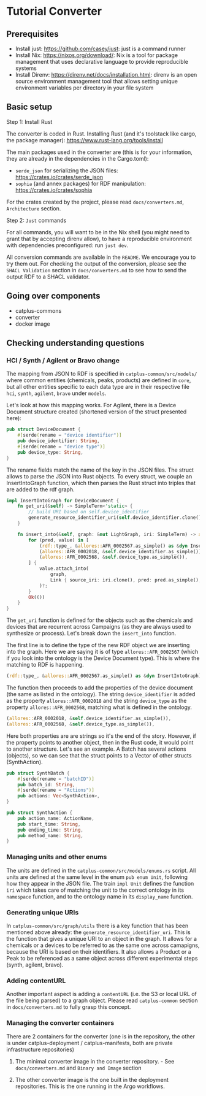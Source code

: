 # Tutorial Converter

## Prerequisites

- Install just: https://github.com/casey/just: just is a command runner
- Install Nix: https://nixos.org/download/: Nix is a tool for package management that uses declarative language to provide reproducible systems
- Install Direnv: https://direnv.net/docs/installation.html: direnv is an open source environment management tool that allows setting unique environment variables per directory in your file system

## Basic setup

Step 1: Install Rust

The converter is coded in Rust. Installing Rust (and it's toolstack like cargo, the package manager): https://www.rust-lang.org/tools/install

The main packages used in the converter are (this is for your information, they are already in the dependencies in the Cargo.toml):

- `serde_json` for serializing the JSON files: https://crates.io/crates/serde_json
- `sophia` (and annex packages) for RDF manipulation: https://crates.io/crates/sophia

For the crates created by the project, please read `docs/converters.md`, `Architecture` section.

Step 2: `Just` commands

For all commands, you will want to be in the Nix shell (you might need to grant that by accepting direnv allow), to have a reproducible environment with dependencies preconfigured: run `just dev`.

All conversion commands are available in the `README`. We encourage you to try them out. For checking the output of the conversion, please see the `SHACL Validation` section in `docs/converters.md` to see how to send the output RDF to a SHACL validator.

## Going over components

- catplus-commons
- converter
- docker image

## Checking understanding questions

### HCI / Synth / Agilent or Bravo change

The mapping from JSON to RDF is specified in `catplus-common/src/models/` where common entities (chemicals, peaks, products) are defined in `core`, but all other entities specific to each data type are in their respective file `hci`, `synth`, `agilent`, `bravo` under `models`.

Let's look at how this mapping works. For Agilent, there is a Device Document structure created (shortened version of the struct presented here): 

```rust
pub struct DeviceDocument {
    #[serde(rename = "device identifier")]
    pub device_identifier: String,
    #[serde(rename = "device type")]
    pub device_type: String,
}
```

The rename fields match the name of the key in the JSON files. The struct allows to parse the JSON into Rust objects. To every struct, we couple an InsertIntoGraph function, which then parses the Rust struct into triples that are added to the rdf graph.

```rust
impl InsertIntoGraph for DeviceDocument {
    fn get_uri(&self) -> SimpleTerm<'static> {
        // build URI based on self.device_identifier
        generate_resource_identifier_uri(self.device_identifier.clone())
    }

    fn insert_into(&self, graph: &mut LightGraph, iri: SimpleTerm) -> anyhow::Result<()> {
        for (pred, value) in [
            (rdf::type_, &allores::AFR_0002567.as_simple() as &dyn InsertIntoGraph),
            (allores::AFR_0002018, &self.device_identifier.as_simple()),
            (allores::AFR_0002568, &self.device_type.as_simple()),
        ] {
            value.attach_into(
                graph,
                Link { source_iri: iri.clone(), pred: pred.as_simple(), target_iri: None },
            )?;
        }
        Ok(())
    }
}
```

The `get_uri` function is defined for the objects such as the chemicals and devices that are recurrent across Campaigns (as they are always used to synthesize or process). Let's break down the `insert_into` function.

The first line is to define the type of the new RDF object we are inserting into the graph. Here we are saying it is of type `allores::AFR_0002567` (which if you look into the ontology is the Device Document type). This is where the matching to RDF is happening.

```rust
(rdf::type_, &allores::AFR_0002567.as_simple() as &dyn InsertIntoGraph),
```

The function then proceeds to add the properties of the device document (the same as listed in the ontology). The string `device_identifier` is added as the property `allores::AFR_0002018` and the string `device_type` as the property `allores::AFR_0002568`, matching what is defined in the ontology.

```rust
(allores::AFR_0002018, &self.device_identifier.as_simple()),
(allores::AFR_0002568, &self.device_type.as_simple()),
```

Here both properties are are strings so it's the end of the story. However, if the property points to another object, then in the Rust code, it would point to another structure. Let's see an example. A Batch has several actions (objects), so we can see that the struct points to a Vector of other structs (SynthAction).

```rust
pub struct SynthBatch {
    #[serde(rename = "batchID")]
    pub batch_id: String,
    #[serde(rename = "Actions")]
    pub actions: Vec<SynthAction>,
}
```

```rust
pub struct SynthAction {
    pub action_name: ActionName,
    pub start_time: String,
    pub ending_time: String,
    pub method_name: String,
}
```

### Managing units and other enums

The units are defined in the `catplus-common/src/models/enums.rs` script. All units are defined at the same level in the enum `pub enum Unit`, following how they appear in the JSON file. The train `impl Unit` defines the function `iri` which takes care of matching the unit to the correct ontology in its `namespace` function, and to the ontology name in its `display_name` function.

### Generating unique URIs

In `catplus-common/src/graph/utils` there is a key function that has been mentioned above already: the `generate_resource_identifier_uri`. This is the function that gives a unique URI to an object in the graph. It allows for a chemicals or a devices to be referred to as the same one across camapigns, because the URI is based on their identifiers. It also allows a Product or a Peak to be referenced as a same object across different experimental steps (synth, agilent, bravo).

### Adding contentURL

Another important aspect is adding a `contentURL` (i.e. the S3 or local URL of the file being parsed) to a graph object. Please read `catplus-common` section in `docs/converters.md` to fully grasp this concept.

### Managing the converter containers

There are 2 containers for the converter (one is in the repository, the other is under catplus-deployment / catplus-manifests, both are private infrastructure repositories)

1. The minimal converter image in the converter repository. - See `docs/converters.md` and `Binary and Image` section

2. The other converter image is the one built in the deployment repositories. This is the one running in the Argo workflows.
